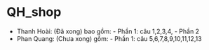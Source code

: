 # QH_shop

* Thanh Hoài: (Đã xong) bao gồm:  - Phần 1: câu 1,2,3,4,
                                - Phần 2 
* Phan Quang: (Chưa xong) gồm:    - Phần 1: câu 5,6,7,8,9,10,11,12,13
